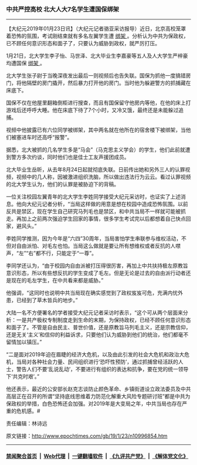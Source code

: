 ### 中共严控高校 北大人大7名学生遭国保绑架
------------------------

<p>
 【大纪元2019年01月23日讯】（大纪元记者骆亚采访报导）近日，北京高校笼罩着恐怖的氛围，考试刚结束就有多名左翼学生遭
 <a href="http://www.epochtimes.com/gb/tag/%E7%BB%91%E6%9E%B6.html">
  绑架
 </a>
 。分析认为中共为保政权，已不顾任何意识形态和面子了，只要认为威胁到政权，就严厉打压。
</p>
<p>
 1月21日，北大学生李子怡、马世泽、北大毕业生李嘉豪等五人及人大学生严梓豪均遭国保
 <a href="http://www.epochtimes.com/gb/tag/%E7%BB%91%E6%9E%B6.html">
  绑架
 </a>
 。
</p>
<p>
 北大学生张子尉于当晚深夜发出最后一则视频后也告失联。国保为抓他一度搞错房门，将他隔壁的房门撬开，然后暴力打开他的房门。当时他为躲避警方的抓捕藏在床底下。
</p>
<p>
 国保不仅在他屋里翻箱倒柜进行搜查，而且有国保留守他房内等他，在他的床上打游戏后还呼呼大睡。他在床底下待了7个小时，又冷又饿，最终还是未能躲过追捕。
</p>
<p>
 视频中他披露已有六位同学被绑架，其中两名就在他所在的宿舍楼下被绑架，当他们被塞进车时还高呼“报警”。
</p>
<p>
 据悉，北大被抓的几名学生多是“马会”（马克思主义学会）的学生，他们此前就遭到警方多次约谈，同时他们也是佳士工友声援团成员。
</p>
<p>
 北大毕业生岳昕，从去年8月24日起就彻底失联。日前传出她和另外三人的认罪视频，视频中的几人称，因被激进组织洗脑，所以做出违法行为云云。看过认罪视频的北大学生认为，他们的认罪是被胁迫下的背稿。
</p>
<p>
 一位关注校园左翼青年的北大学生李姓同学接受大纪元采访时，也证实了上述消息。他向大纪元记者分析，“当局这样做的用意是想在校园中造成恐怖氛围。以前反共是禁区，现在学生自己研究马列毛也是禁区，和中共当局不一样就可能被抓走。再加上之前两次强迫学生回家的事情，很多学生考试完以后都想着自己快点回家，避风头。”
</p>
<p>
 李姓同学推测，因为今年是“六四”30周年，当局害怕学生串联参与维权活动，不但对自由派怕、对毛左也怕。当局这么做就是要让所有想维权或者反抗的人噤声，“左”“右”都不行，只能定于“一尊”。
</p>
<p>
 李同学还认为，“由于校园内自由派被打压得很厉害，再加上中共扶持极左原教旨意识形态，所以有些想反抗的学生变成了毛左。但是无论是过去的自由派行动者还是现在的毛左学生，在中共看来都是威胁。”
</p>
<p>
 他强调，“这同时也说明中共当局现在确实感觉到了政权岌岌可危，充满内忧外患，已经到了草木皆兵的地步。”
</p>
<p>
 大陆一名不方便署名的学者接受大纪元记者采访时表示，“这个可从两个层面来分析：一是共产极权专制制度走到生命的末期，为保持政权，已经不顾任何意识形态和面子了。不管是自由民主、普世价值，还是原教旨马列毛主义，还是宗教信仰，还是无关‘主义’和信仰的利益诉求，只要他们认为威胁到他们的统治，他们都毫不留情加以镇压。”
</p>
<p>
 “二是面对2019年迫在眉睫的经济大危机，以及由此引发的社会大危机和政治大危机，当局对各种社会力量、民间组织进行‘恐吓性预防’，通过抓捕曾经活跃的人士，警告人们不要‘乱说乱动’，不要进行有组织的表达和抗争，要在党的统一领导下‘共克时艰’。”
</p>
<p>
 他还表示，最近的公安部长赵克志谈防止颜色革命、乡镇街道设立政法委员及中共高层正在召开的所谓“坚持底线思维着力防范化解重大风险专题研讨班”都是中共为保政权的举措，白色恐怖还会加强。对2019年是大变局之年，中共当局也存在严重的危机感。#
</p>
<p>
 责任编辑：林诗远
</p>

原文链接：http://www.epochtimes.com/gb/19/1/23/n10996854.htm


------------------------
#### [禁闻聚合首页](https://github.com/gfw-breaker/banned-news/blob/master/README.md) &nbsp;|&nbsp; [Web代理](https://github.com/gfw-breaker/open-proxy/blob/master/README.md) &nbsp;|&nbsp; [一键翻墙软件](https://github.com/gfw-breaker/nogfw/blob/master/README.md) &nbsp;|&nbsp; [《九评共产党》](https://github.com/gfw-breaker/9ping.md/blob/master/README.md#九评之一评共产党是什么) &nbsp;|&nbsp; [《解体党文化》](https://github.com/gfw-breaker/jtdwh.md/blob/master/README.md#绪论)